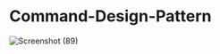 # Command-Design-Pattern
![Screenshot (89)](https://user-images.githubusercontent.com/35559594/68929357-62b9af80-07b6-11ea-9c5c-1547fff6d2cc.png)

